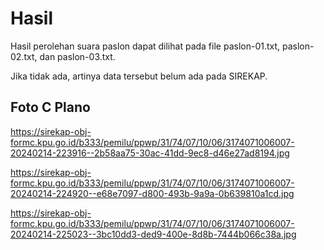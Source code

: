 # Hasil

Hasil perolehan suara paslon dapat dilihat pada file paslon-01.txt, paslon-02.txt, dan paslon-03.txt.

Jika tidak ada, artinya data tersebut belum ada pada SIREKAP.

## Foto C Plano

https://sirekap-obj-formc.kpu.go.id/b333/pemilu/ppwp/31/74/07/10/06/3174071006007-20240214-223916--2b58aa75-30ac-41dd-9ec8-d46e27ad8194.jpg

https://sirekap-obj-formc.kpu.go.id/b333/pemilu/ppwp/31/74/07/10/06/3174071006007-20240214-224920--e68e7097-d800-493b-9a9a-0b639810a1cd.jpg

https://sirekap-obj-formc.kpu.go.id/b333/pemilu/ppwp/31/74/07/10/06/3174071006007-20240214-225023--3bc10dd3-ded9-400e-8d8b-7444b066c38a.jpg
